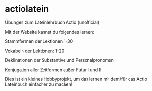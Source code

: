 actiolatein
===========

Übungen zum Lateinlehrbuch Actio (unofficial)

Mit der Website kannst du folgendes lernen:

Stammformen der Lektionen 1-30

Vokabeln der Lektionen: 1-20

Deklinationen der Substantive und Personalpronomen

Konjugation aller Zeitformen außer Futur I und II

Dies ist ein kleines Hobbyprojekt, um das lernen mit dem/für das Actio Lateinbuch einfacher zu machen!
